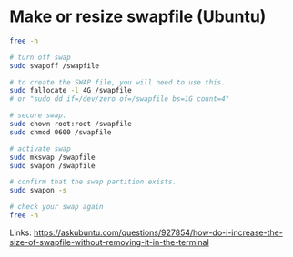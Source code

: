 # Make or resize swapfile (Ubuntu)

```bash
free -h

# turn off swap
sudo swapoff /swapfile

# to create the SWAP file, you will need to use this.
sudo fallocate -l 4G /swapfile
# or "sudo dd if=/dev/zero of=/swapfile bs=1G count=4"

# secure swap.
sudo chown root:root /swapfile
sudo chmod 0600 /swapfile

# activate swap
sudo mkswap /swapfile
sudo swapon /swapfile

# confirm that the swap partition exists.
sudo swapon -s

# check your swap again
free -h
```

Links: <https://askubuntu.com/questions/927854/how-do-i-increase-the-size-of-swapfile-without-removing-it-in-the-terminal>
